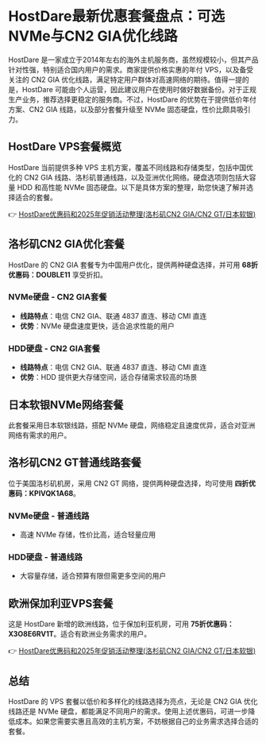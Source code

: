 # HostDare最新优惠套餐盘点：可选NVMe与CN2 GIA优化线路

HostDare 是一家成立于2014年左右的海外主机服务商，虽然规模较小，但其产品针对性强，特别适合国内用户的需求。商家提供价格实惠的年付 VPS，以及备受关注的 CN2 GIA 优化线路，满足特定用户群体对高速网络的期待。值得一提的是，HostDare 可能由个人运营，因此建议用户在使用时做好数据备份。对于正规生产业务，推荐选择更稳定的服务商。不过，HostDare 的优势在于提供低价年付方案、CN2 GIA 线路，以及部分套餐升级至 NVMe 固态硬盘，性价比颇具吸引力。

## HostDare VPS套餐概览

HostDare 当前提供多种 VPS 主机方案，覆盖不同线路和存储类型，包括中国优化的 CN2 GIA 线路、洛杉矶普通线路，以及亚洲优化网络。硬盘选项则包括大容量 HDD 和高性能 NVMe 固态硬盘。以下是具体方案的整理，助您快速了解并选择适合的套餐。

👉 [HostDare优惠码和2025年促销活动整理(洛杉矶CN2 GIA/CN2 GT/日本软银)](https://bit.ly/hostdare)

## 洛杉矶CN2 GIA优化套餐

HostDare 的 CN2 GIA 套餐专为中国用户优化，提供两种硬盘选择，并可用 **68折优惠码：DOUBLE11** 享受折扣。

### NVMe硬盘 - CN2 GIA套餐
- **线路特点**：电信 CN2 GIA、联通 4837 直连、移动 CMI 直连  
- **优势**：NVMe 硬盘速度更快，适合追求性能的用户

### HDD硬盘 - CN2 GIA套餐
- **线路特点**：电信 CN2 GIA、联通 4837 直连、移动 CMI 直连  
- **优势**：HDD 提供更大存储空间，适合存储需求较高的场景

## 日本软银NVMe网络套餐

此套餐采用日本软银线路，搭配 NVMe 硬盘，网络稳定且速度优异，适合对亚洲网络有需求的用户。

## 洛杉矶CN2 GT普通线路套餐

位于美国洛杉矶机房，采用 CN2 GT 网络，提供两种硬盘选择，均可使用 **四折优惠码：KPIVQK1A68**。

### NVMe硬盘 - 普通线路
- 高速 NVMe 存储，性价比高，适合轻量应用

### HDD硬盘 - 普通线路
- 大容量存储，适合预算有限但需更多空间的用户

## 欧洲保加利亚VPS套餐

这是 HostDare 新增的欧洲线路，位于保加利亚机房，可用 **75折优惠码：X3O8E6RV1T**。适合有欧洲业务需求的用户。

👉 [HostDare优惠码和2025年促销活动整理(洛杉矶CN2 GIA/CN2 GT/日本软银)](https://bit.ly/hostdare)

## 总结

HostDare 的 VPS 套餐以低价和多样化的线路选择为亮点，无论是 CN2 GIA 优化线路还是 NVMe 硬盘，都能满足不同用户的需求。使用上述优惠码，可进一步降低成本。如果您需要实惠且高效的主机方案，不妨根据自己的业务需求选择合适的套餐。